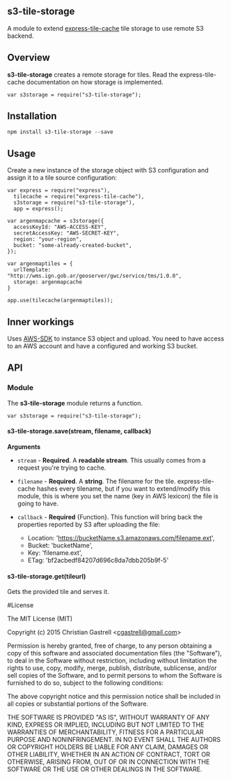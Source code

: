 ## s3-tile-storage
 
A module to extend [express-tile-cache](https://github.com/CGastrell/express-tile-cache) tile storage to use remote S3 backend. 


## Overview

**s3-tile-storage** creates a remote storage for tiles. Read the express-tile-cache documentation on how storage is implemented.

    
    var s3storage = require("s3-tile-storage");



## Installation 

    npm install s3-tile-storage --save

## Usage

Create a new instance of the storage object with S3 configuration and assign it to a tile source configuration:

    var express = require("express"),
      tilecache = require("express-tile-cache"),
      s3storage = require("s3-tile-storage"),
      app = express();

    var argenmapcache = s3storage({
      accessKeyId: "AWS-ACCESS-KEY",
      secretAccessKey: "AWS-SECRET-KEY",
      region: "your-region",
      bucket: "some-already-created-bucket",
    });

    var argenmaptiles = {
      urlTemplate: "http://wms.ign.gob.ar/geoserver/gwc/service/tms/1.0.0",
      storage: argenmapcache
    }

    app.use(tilecache(argenmaptiles));


## Inner workings

Uses [AWS-SDK](https://www.npmjs.com/package/aws-sdk) to instance S3 object and upload. You need to have access to an AWS account and have a configured and working S3 bucket.


## API

### Module

The **s3-tile-storage** module returns a function. 

    var s3storage = require("s3-tile-storage");

#### s3-tile-storage.save(stream, filename, callback)

**Arguments**

* `stream` - **Required**. A **readable stream**. This usually comes from a request you're trying to cache.

* `filename` - **Required**. A **string**. The filename for the tile. express-tile-cache hashes every tilename, but if you want to extend/modify this module, this is where you set the name (key in AWS lexicon) the file is going to have.

* `callback` - **Required** {Function}. This function will bring back the properties reported by S3 after uploading the file:

  * Location: 'https://bucketName.s3.amazonaws.com/filename.ext',
  * Bucket: 'bucketName',
  * Key: 'filename.ext',
  * ETag: 'bf2acbedf84207d696c8da7dbb205b9f-5'

#### s3-tile-storage.get(tileurl)

Gets the provided tile and serves it.


#License 

The MIT License (MIT)

Copyright (c) 2015 Christian Gastrell &lt;cgastrell@gmail.com&gt;

Permission is hereby granted, free of charge, to any person obtaining a copy
of this software and associated documentation files (the "Software"), to deal
in the Software without restriction, including without limitation the rights
to use, copy, modify, merge, publish, distribute, sublicense, and/or sell
copies of the Software, and to permit persons to whom the Software is
furnished to do so, subject to the following conditions:

The above copyright notice and this permission notice shall be included in all
copies or substantial portions of the Software.

THE SOFTWARE IS PROVIDED "AS IS", WITHOUT WARRANTY OF ANY KIND, EXPRESS OR
IMPLIED, INCLUDING BUT NOT LIMITED TO THE WARRANTIES OF MERCHANTABILITY,
FITNESS FOR A PARTICULAR PURPOSE AND NONINFRINGEMENT. IN NO EVENT SHALL THE
AUTHORS OR COPYRIGHT HOLDERS BE LIABLE FOR ANY CLAIM, DAMAGES OR OTHER
LIABILITY, WHETHER IN AN ACTION OF CONTRACT, TORT OR OTHERWISE, ARISING FROM,
OUT OF OR IN CONNECTION WITH THE SOFTWARE OR THE USE OR OTHER DEALINGS IN THE
SOFTWARE.